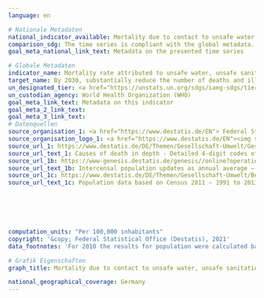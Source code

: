 ```yaml
---
language: en    

# Nationale Metadaten    
national_indicator_available: Mortality due to contact to unsafe water, unsafe sanitation and lack of hygiene    
comparison_sdg: The time series is compliant with the global metadata.    
goal_meta_national_link_text: Metadata on the presented time series    

# Globale Metadaten    
indicator_name: Mortality rate attributed to unsafe water, unsafe sanitation and lack of hygiene (exposure to unsafe Water, Sanitation and Hygiene for All (WASH) services)    
target_name: By 2030, substantially reduce the number of deaths and illnesses from hazardous chemicals and air, water and soil pollution and contamination    
un_designated_tier: <a href="https://unstats.un.org/sdgs/iaeg-sdgs/tier-classification/" title="Click here for more information on the UN tier classification."  target="_blank">Tier I</a>    
un_custodian_agency: World Health Organization (WHO)    
goal_meta_link_text: Metadata on this indicator    
goal_meta_2_link_text:     
goal_meta_3_link_text:         
# Datenquellen
source_organisation_1: <a href="https://www.destatis.de/EN"> Federal Statistical Office (Destatis) </a>
source_organisation_logo_1: <a href="https://www.destatis.de/EN"><img src="https://g205sdgs.github.io/sdg-indicators/public/OrgImgEn/destatis.png" alt="Logo destatis" style="height:60px; width:148px"/></a>
source_url_1: https://www.destatis.de/DE/Themen/Gesellschaft-Umwelt/Gesundheit/Todesursachen/_inhalt.html#sprg234240
source_url_text_1: Causes of death in depth - Detailed 4-digit codes of ICD10 classification (only available in German)
source_url_1b: https://www-genesis.destatis.de/genesis//online?operation=table&code=12411-0040&bypass=true&language=en#abreadcrumb
source_url_text_1b: Intercensal population updates as annual average – GENESIS online 12411-0040
source_url_1c: https://www.destatis.de/DE/Themen/Gesellschaft-Umwelt/Bevoelkerung/Bevoelkerungsstand/_inhalt.html#sprg233540
source_url_text_1c: Population data based on Census 2011 – 1991 to 2011 (only available in German)





    
computation_units: "Per 100,000 inhabitants"    
copyright: '&copy; Federal Statistical Office (Destatis), 2021'    
data_footnotes: 'For 2010 the results for population were calculated backwards using the census 2011 and migration, birth and death statistics. * a) Diarrhoea: 2010 revised data.'    

# Grafik Eigenschaften    
graph_title: Mortality due to contact to unsafe water, unsafe sanitation and lack of hygiene    

national_geographical_coverage: Germany    
---
```


<span></span>